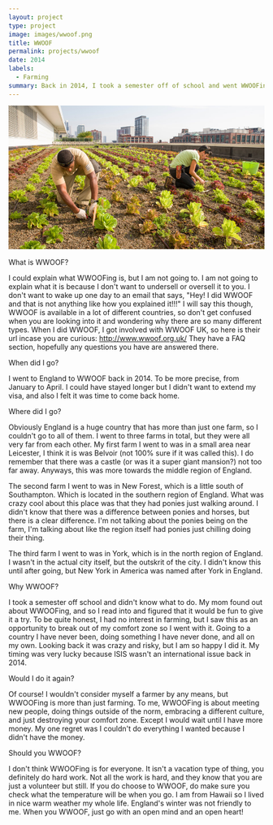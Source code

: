 ```yaml
---
layout: project
type: project
image: images/wwoof.png
title: WWOOF
permalink: projects/wwoof
date: 2014
labels:
  - Farming
summary: Back in 2014, I took a semester off of school and went WWOOFing.
---
```

<img src="../images/farming.jpg">


What is WWOOF?

I could explain what WWOOFing is, but I am not going to. I am not going to explain what it is because I don't want to undersell or oversell it to you. I don't want to wake up one day to an email that says, "Hey! I did WWOOF and that is not anything like how you explained it!!!" I will say this though, WWOOF is available in a lot of different countries, so don't get confused when you are looking into it and wondering why there are so many different types. When I did WWOOF, I got involved with WWOOF UK, so here is their url incase you are curious: http://www.wwoof.org.uk/ They have a FAQ section, hopefully any questions you have are answered there.

When did I go?

I went to England to WWOOF back in 2014. To be more precise, from January to April. I could have stayed longer but I didn't want to extend my visa, and also I felt it was time to come back home.

Where did I go?

Obviously England is a huge country that has more than just one farm, so I couldn't go to all of them. I went to three farms in total, but they were all very far from each other. My first farm I went to was in a small area near Leicester, I think it is was Belvoir (not 100% sure if it was called this). I do remember that there was a castle (or was it a super giant mansion?) not too far away. Anyways, this was more towards the middle region of England.

The second farm I went to was in New Forest, which is a little south of Southampton. Which is located in the southern region of England. What was crazy cool about this place was that they had ponies just walking around. I didn't know that there was a difference between ponies and horses, but there is a clear difference. I'm not talking about the ponies being on the farm, I'm talking about like the region itself had ponies just chilling doing their thing.

The third farm I went to was in York, which is in the north region of England. I wasn't in the actual city itself, but the outskrit of the city. I didn't know this until after going, but New York in America was named after York in England.

Why WWOOF?

I took a semester off school and didn't know what to do. My mom found out about WWOOFing, and so I read into and figured that it would be fun to give it a try. To be quite honest, I had no interest in farming, but I saw this as an opportunity to break out of my comfort zone so I went with it. Going to a country I have never been, doing something I have never done, and all on my own. Looking back it was crazy and risky, but I am so happy I did it. My timing was very lucky because ISIS wasn't an international issue back in 2014.

Would I do it again?

Of course! I wouldn't consider myself a farmer by any means, but WWOOFing is more than just farming. To me, WWOOFing is about meeting new people, doing things outside of the norm, embracing a different culture, and just destroying your comfort zone. Except I would wait until I have more money. My one regret was I couldn't do everything I wanted because I didn't have the money.

Should you WWOOF?

I don't think WWOOFing is for everyone. It isn't a vacation type of thing, you definitely do hard work. Not all the work is hard, and they know that you are just a volunteer but still. If you do choose to WWOOF, do make sure you check what the temperature will be when you go. I am from Hawaii so I lived in nice warm weather my whole life. England's winter was not friendly to me. When you WWOOF, just go with an open mind and an open heart! 
